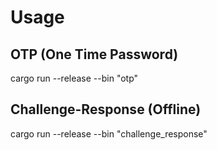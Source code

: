 # Usage

## OTP (One Time Password)

cargo run --release --bin "otp"

## Challenge-Response (Offline)

cargo run --release --bin "challenge_response"
